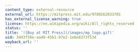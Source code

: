 ```yaml
---
content_type: external-resource
external_url: https://mitpress.mit.edu/9780262033701
has_external_license_warning: true
license: https://en.wikipedia.org/wiki/All_rights_reserved
status: ''
title: '![Buy at MIT Press](/images/mp_logo.gif)'
uid: 3d43f58e-aa40-45b1-97e2-1e6e8373f534
wayback_url: ''
---
```

